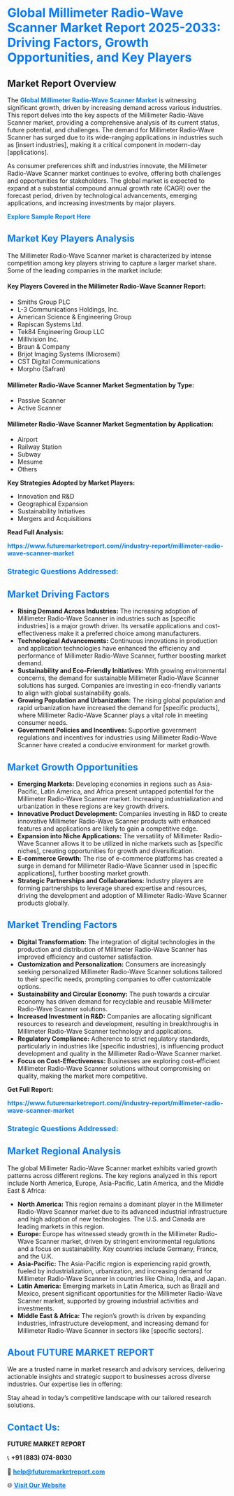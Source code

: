 <h1 style="color: #007BFF;">Global Millimeter Radio-Wave Scanner Market Report 2025-2033: Driving Factors, Growth Opportunities, and Key Players</h1>

<section id="overview">
<h2>Market Report Overview</h2>
<p>The <a href="https://www.futuremarketreport.com//industry-report/millimeter-radio-wave-scanner-market" style="color: #007BFF; text-decoration: none;"><strong>Global Millimeter Radio-Wave Scanner Market</strong></a> is witnessing significant growth, driven by increasing demand across various industries. This report delves into the key aspects of the Millimeter Radio-Wave Scanner market, providing a comprehensive analysis of its current status, future potential, and challenges. The demand for Millimeter Radio-Wave Scanner has surged due to its wide-ranging applications in industries such as [insert industries], making it a critical component in modern-day [applications].</p>
<p>As consumer preferences shift and industries innovate, the Millimeter Radio-Wave Scanner market continues to evolve, offering both challenges and opportunities for stakeholders. The global market is expected to expand at a substantial compound annual growth rate (CAGR) over the forecast period, driven by technological advancements, emerging applications, and increasing investments by major players.</p>
</section>

<section id="overview">
<p><a href="https://www.futuremarketreport.com//request-sample/reportId=53738" style="color: #007BFF; text-decoration: none;"><strong>Explore Sample Report Here</strong></a></p>
</section>

<section id="key-players">
<h2 style="color: #007BFF;">Market Key Players Analysis</h2>
<p>The Millimeter Radio-Wave Scanner market is characterized by intense competition among key players striving to capture a larger market share. Some of the leading companies in the market include:</p>
<h4>Key Players Covered in the Millimeter Radio-Wave Scanner Report:</h4>
<ul><li>Smiths Group PLC</li><li>L-3 Communications Holdings, Inc.</li><li>American Science &amp; Engineering Group</li><li>Rapiscan Systems Ltd.</li><li>Tek84 Engineering Group LLC</li><li>Millivision Inc.</li><li>Braun &amp; Company</li><li>Brijot Imaging Systems (Microsemi)</li><li>CST Digital Communications</li><li>Morpho (Safran)</li></ul>
<h4>Millimeter Radio-Wave Scanner Market Segmentation by Type:</h4>
<ul><li>Passive Scanner</li><li>Active Scanner</li></ul>

<h4>Millimeter Radio-Wave Scanner Market Segmentation by Application:</h4>
<ul><li>Airport</li><li>Railway Station</li><li>Subway</li><li>Mesume</li><li>Others</li></ul>
<p><strong>Key Strategies Adopted by Market Players:</strong></p>
<ul>
<li>Innovation and R&D</li>
<li>Geographical Expansion</li>
<li>Sustainability Initiatives</li>
<li>Mergers and Acquisitions</li>
</ul>
</section>

<section>
<p><strong>Read Full Analysis: </strong></p><a href="https://www.futuremarketreport.com//industry-report/millimeter-radio-wave-scanner-market" style="color: #007BFF; text-decoration: none;"><strong>https://www.futuremarketreport.com//industry-report/millimeter-radio-wave-scanner-market</strong></a>
<h3 style="color: #007BFF;">Strategic Questions Addressed:</h3>
</section>

<section id="driving-factors">
<h2 style="color: #007BFF;">Market Driving Factors</h2>
<ul>
<li><strong>Rising Demand Across Industries:</strong> The increasing adoption of Millimeter Radio-Wave Scanner in industries such as [specific industries] is a major growth driver. Its versatile applications and cost-effectiveness make it a preferred choice among manufacturers.</li>
<li><strong>Technological Advancements:</strong> Continuous innovations in production and application technologies have enhanced the efficiency and performance of Millimeter Radio-Wave Scanner, further boosting market demand.</li>
<li><strong>Sustainability and Eco-Friendly Initiatives:</strong> With growing environmental concerns, the demand for sustainable Millimeter Radio-Wave Scanner solutions has surged. Companies are investing in eco-friendly variants to align with global sustainability goals.</li>
<li><strong>Growing Population and Urbanization:</strong> The rising global population and rapid urbanization have increased the demand for [specific products], where Millimeter Radio-Wave Scanner plays a vital role in meeting consumer needs.</li>
<li><strong>Government Policies and Incentives:</strong> Supportive government regulations and incentives for industries using Millimeter Radio-Wave Scanner have created a conducive environment for market growth.</li>
</ul>
</section>

<section id="growth-opportunities">
<h2 style="color: #007BFF;">Market Growth Opportunities</h2>
<ul>
<li><strong>Emerging Markets:</strong> Developing economies in regions such as Asia-Pacific, Latin America, and Africa present untapped potential for the Millimeter Radio-Wave Scanner market. Increasing industrialization and urbanization in these regions are key growth drivers.</li>
<li><strong>Innovative Product Development:</strong> Companies investing in R&D to create innovative Millimeter Radio-Wave Scanner products with enhanced features and applications are likely to gain a competitive edge.</li>
<li><strong>Expansion into Niche Applications:</strong> The versatility of Millimeter Radio-Wave Scanner allows it to be utilized in niche markets such as [specific niches], creating opportunities for growth and diversification.</li>
<li><strong>E-commerce Growth:</strong> The rise of e-commerce platforms has created a surge in demand for Millimeter Radio-Wave Scanner used in [specific applications], further boosting market growth.</li>
<li><strong>Strategic Partnerships and Collaborations:</strong> Industry players are forming partnerships to leverage shared expertise and resources, driving the development and adoption of Millimeter Radio-Wave Scanner products globally.</li>
</ul>
</section>

<section id="trending-factors">
<h2 style="color: #007BFF;">Market Trending Factors</h2>
<ul>
<li><strong>Digital Transformation:</strong> The integration of digital technologies in the production and distribution of Millimeter Radio-Wave Scanner has improved efficiency and customer satisfaction.</li>
<li><strong>Customization and Personalization:</strong> Consumers are increasingly seeking personalized Millimeter Radio-Wave Scanner solutions tailored to their specific needs, prompting companies to offer customizable options.</li>
<li><strong>Sustainability and Circular Economy:</strong> The push towards a circular economy has driven demand for recyclable and reusable Millimeter Radio-Wave Scanner solutions.</li>
<li><strong>Increased Investment in R&D:</strong> Companies are allocating significant resources to research and development, resulting in breakthroughs in Millimeter Radio-Wave Scanner technology and applications.</li>
<li><strong>Regulatory Compliance:</strong> Adherence to strict regulatory standards, particularly in industries like [specific industries], is influencing product development and quality in the Millimeter Radio-Wave Scanner market.</li>
<li><strong>Focus on Cost-Effectiveness:</strong> Businesses are exploring cost-efficient Millimeter Radio-Wave Scanner solutions without compromising on quality, making the market more competitive.</li>
</ul>
</section>

<section>
<p><strong>Get Full Report: </strong></p><a href="https://www.futuremarketreport.com//industry-report/millimeter-radio-wave-scanner-market" style="color: #007BFF; text-decoration: none;"><strong>https://www.futuremarketreport.com//industry-report/millimeter-radio-wave-scanner-market</strong></a>
<h3 style="color: #007BFF;">Strategic Questions Addressed:</h3>
</section>


<section id="regional-analysis">
<h2 style="color: #007BFF;">Market Regional Analysis</h2>
<p>The global Millimeter Radio-Wave Scanner market exhibits varied growth patterns across different regions. The key regions analyzed in this report include North America, Europe, Asia-Pacific, Latin America, and the Middle East & Africa:</p>
<ul>
<li><strong>North America:</strong> This region remains a dominant player in the Millimeter Radio-Wave Scanner market due to its advanced industrial infrastructure and high adoption of new technologies. The U.S. and Canada are leading markets in this region.</li>
<li><strong>Europe:</strong> Europe has witnessed steady growth in the Millimeter Radio-Wave Scanner market, driven by stringent environmental regulations and a focus on sustainability. Key countries include Germany, France, and the U.K.</li>
<li><strong>Asia-Pacific:</strong> The Asia-Pacific region is experiencing rapid growth, fueled by industrialization, urbanization, and increasing demand for Millimeter Radio-Wave Scanner in countries like China, India, and Japan.</li>
<li><strong>Latin America:</strong> Emerging markets in Latin America, such as Brazil and Mexico, present significant opportunities for the Millimeter Radio-Wave Scanner market, supported by growing industrial activities and investments.</li>
<li><strong>Middle East & Africa:</strong> The region’s growth is driven by expanding industries, infrastructure development, and increasing demand for Millimeter Radio-Wave Scanner in sectors like [specific sectors].</li>
</ul>
</section>

<footer>
<h2 style="color: #007BFF;">About FUTURE MARKET REPORT</h2>
<p>We are a trusted name in market research and advisory services, delivering actionable insights and strategic support to businesses across diverse industries. Our expertise lies in offering:</p>

<p>Stay ahead in today’s competitive landscape with our tailored research solutions.</p>

<h2 style="color: #007BFF;">Contact Us:</h2>
<p><strong>FUTURE MARKET REPORT</strong></p>
<p>📞 <strong>+91 (883) 074-8030</strong></p>
<p>📧 <strong><a href="mailto:help@futuremarketreport.com" style="color: #007BFF;">help@futuremarketreport.com</a></strong></p>
<p>🌐 <strong><a href="https://www.futuremarketreport.com/" style="color: #007BFF;">Visit Our Website</a></strong></p>
</footer>
